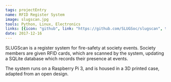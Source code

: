 ```yaml
---
tags: projectEntry
name: RFID Register System
image: slugscan.jpg
tools: Python, Linux, Electronics
links: [{icon: "github", link: "https://github.com/SLUGSoc/slugscan", title: "GitHub"}]
date: 2017-12-16
---
```


SLUGScan is a register system for fire-safety at society events.
Society members are given RFID cards, which are scanned by the system, updating a SQLite database which records their presence at events.

The system runs on a Raspberry Pi 3, and is housed in a 3D printed case, adapted from an open design.